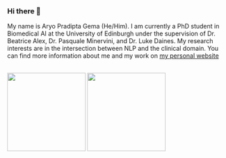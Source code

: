 ### Hi there 👋

My name is Aryo Pradipta Gema (He/Him). I am currently a PhD student in Biomedical AI at the University of Edinburgh under the supervision of Dr. Beatrice Alex, Dr. Pasquale Minervini, and Dr. Luke Daines. My research interests are in the intersection between NLP and the clinical domain.
You can find more information about me and my work on [my personal website](https://aryopg.github.io)

\
<img height="180em" src="https://github-readme-stats-eight-theta.vercel.app/api?username=aryopg&show_icons=true&include_all_commits=true&count_private=true&theme=transparent"/> 
<img height="180em" src="https://github-readme-stats-eight-theta.vercel.app/api/top-langs/?username=aryopg&layout=compact&langs_count=8&count_private=true&theme=transparent"/>
